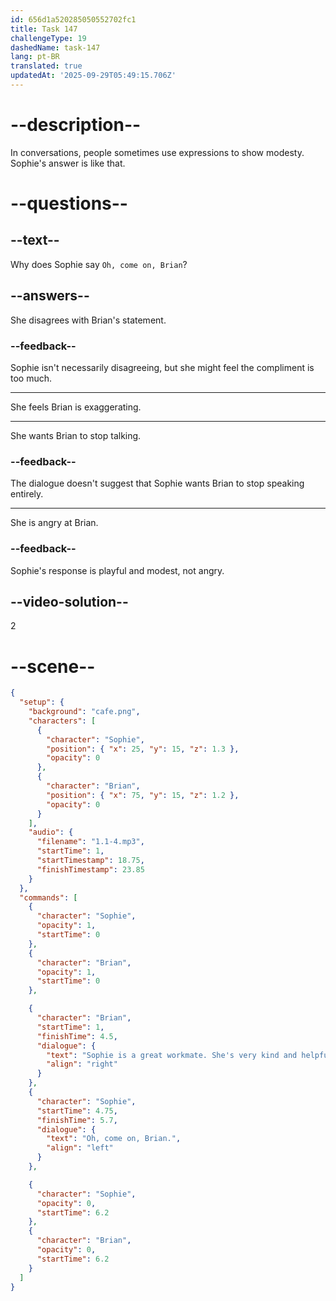 ```yaml
---
id: 656d1a520285050552702fc1
title: Task 147
challengeType: 19
dashedName: task-147
lang: pt-BR
translated: true
updatedAt: '2025-09-29T05:49:15.706Z'
---
```


<!--
AUDIO REFERENCE:
Brian: Sophie is a great workmate. She's very kind and helpful.
Sophie: Oh, come on, Brian.
-->

# --description--

In conversations, people sometimes use expressions to show modesty. Sophie's answer is like that.

# --questions--

## --text--

Why does Sophie say `Oh, come on, Brian`?

## --answers--

She disagrees with Brian's statement.

### --feedback--

Sophie isn't necessarily disagreeing, but she might feel the compliment is too much.

---

She feels Brian is exaggerating.

---

She wants Brian to stop talking.

### --feedback--

The dialogue doesn't suggest that Sophie wants Brian to stop speaking entirely.

---

She is angry at Brian.

### --feedback--

Sophie's response is playful and modest, not angry.

## --video-solution--

2

# --scene--

```json
{
  "setup": {
    "background": "cafe.png",
    "characters": [
      {
        "character": "Sophie",
        "position": { "x": 25, "y": 15, "z": 1.3 },
        "opacity": 0
      },
      {
        "character": "Brian",
        "position": { "x": 75, "y": 15, "z": 1.2 },
        "opacity": 0
      }
    ],
    "audio": {
      "filename": "1.1-4.mp3",
      "startTime": 1,
      "startTimestamp": 18.75,
      "finishTimestamp": 23.85
    }
  },
  "commands": [
    {
      "character": "Sophie",
      "opacity": 1,
      "startTime": 0
    },
    {
      "character": "Brian",
      "opacity": 1,
      "startTime": 0
    },

    {
      "character": "Brian",
      "startTime": 1,
      "finishTime": 4.5,
      "dialogue": {
        "text": "Sophie is a great workmate. She's very kind and helpful.",
        "align": "right"
      }
    },
    {
      "character": "Sophie",
      "startTime": 4.75,
      "finishTime": 5.7,
      "dialogue": {
        "text": "Oh, come on, Brian.",
        "align": "left"
      }
    },

    {
      "character": "Sophie",
      "opacity": 0,
      "startTime": 6.2
    },
    {
      "character": "Brian",
      "opacity": 0,
      "startTime": 6.2
    }
  ]
}
```

